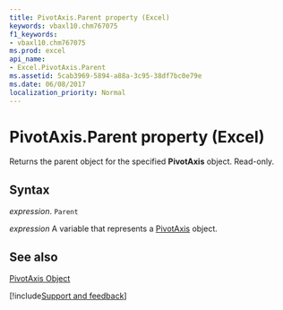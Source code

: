 ```yaml
---
title: PivotAxis.Parent property (Excel)
keywords: vbaxl10.chm767075
f1_keywords:
- vbaxl10.chm767075
ms.prod: excel
api_name:
- Excel.PivotAxis.Parent
ms.assetid: 5cab3969-5894-a88a-3c95-38df7bc0e79e
ms.date: 06/08/2017
localization_priority: Normal
---
```



# PivotAxis.Parent property (Excel)

Returns the parent object for the specified  **PivotAxis** object. Read-only.


## Syntax

_expression_. `Parent`

_expression_ A variable that represents a [PivotAxis](Excel.PivotAxis.md) object.


## See also


[PivotAxis Object](Excel.PivotAxis.md)

[!include[Support and feedback](~/includes/feedback-boilerplate.md)]
